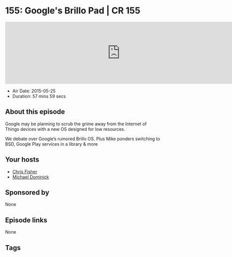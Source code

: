 # 155: Google's Brillo Pad | CR 155

<iframe src="https://player.fireside.fm/v2/MLf2ZzhC+uKWauMTB?theme=dark" width="740" height="200" frameborder="0" scrolling="no"></iframe>

* Air Date: 2015-05-25
* Duration: 57 mins 59 secs

## About this episode

Google may be planning to scrub the grime away from the Internet of Things devices with a new OS designed for low resources.

We debate over Google’s rumored Brillo OS. Plus Mike ponders switching to BSD, Google Play services in a library & more

## Your hosts
* [Chris Fisher](https://coder.show/hosts/chrislas)
* [Michael Dominick](https://coder.show/hosts/michael)

## Sponsored by

None



## Episode links

None



## Tags

